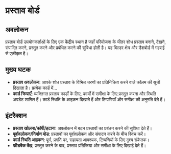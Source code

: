 # प्रस्ताव बोर्ड

## अवलोकन
प्रस्ताव बोर्ड उपयोगकर्ताओं के लिए एक केंद्रीय स्थान है जहाँ परियोजना के भीतर शोध प्रस्ताव बनाने, देखने, संपादित करने, प्रस्तुत करने और प्रबंधित करने की सुविधा होती है। यह बिल्डर क्षेत्र और डैशबोर्ड में गहराई से एकीकृत है।

## मुख्य घटक
- **प्रस्ताव अवलोकन**: आपके शोध प्रस्ताव के विभिन्न चरणों का प्रतिनिधित्व करने वाले कॉलम की सूची दिखाता है। प्रत्येक कार्ड में…
- **कार्ड क्रियाएँ**: व्यक्तिगत प्रस्ताव कार्डों के लिए, कार्यों में समीक्षा के लिए प्रस्तुत करना और स्थिति अपडेट शामिल हैं। कार्ड स्थिति के आइकन दिखाते हैं और टिप्पणियाँ और समीक्षा की अनुमति देते हैं।

## इंटरैक्शन
- **प्रस्ताव खोलना/कॉपी/हटाना**: अवलोकन में बटन प्रस्तावों का प्रबंधन करने की सुविधा देते हैं।
- **पूर्वावलोकन/निर्माण मोड**: प्रस्तावों का पूर्वावलोकन और संपादन करने के बीच स्विच करें।
- **कार्ड स्थिति आइकन**: पूर्ण, प्रगति पर, सहायता आवश्यक, टिप्पणियों के लिए दृश्य संकेतक।
- **फीडबैक केंद्र**: प्रस्तुत करने के बाद, प्रस्ताव प्रतिक्रिया और समीक्षा के लिए दिखाई देते हैं।
